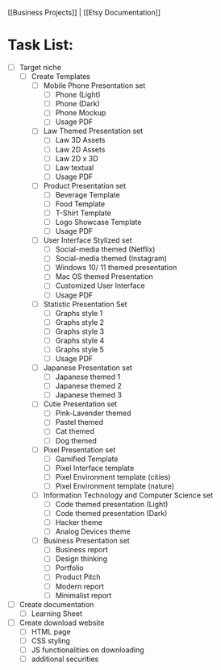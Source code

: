[[Business Projects]] | [[Etsy Documentation]]
# Task List:
- [ ] Target niche 
	- [ ] Create Templates
		- [ ] Mobile Phone Presentation set
			- [ ] Phone (Light)
			- [ ] Phone (Dark)
			- [ ] Phone Mockup
			- [ ] Usage PDF
		- [ ]  Law Themed Presentation set
			- [ ] Law 3D Assets
			- [ ] Law 2D Assets
			- [ ] Law 2D x 3D 
			- [ ] Law textual
			- [ ] Usage PDF
		- [ ] Product Presentation set
			- [ ] Beverage Template
			- [ ] Food Template
			- [ ] T-Shirt Template
			- [ ] Logo Showcase Template
			- [ ] Usage PDF
		- [ ] User Interface Stylized set
			- [ ] Social-media themed (Netflix)
			- [ ] Social-media themed (Instagram)
			- [ ] Windows 10/ 11 themed presentation
			- [ ] Mac OS themed Presentation
			- [ ] Customized User Interface 
			- [ ] Usage PDF
		- [ ] Statistic Presentation Set
			- [ ] Graphs style 1
			- [ ] Graphs style 2
			- [ ] Graphs style 3
			- [ ] Graphs style 4
			- [ ] Graphs style 5
			- [ ] Usage PDF
		- [ ] Japanese Presentation set
			- [ ] Japanese themed 1
			- [ ] Japanese themed 2
			- [ ] Japanese themed 3
		- [ ] Cutie Presentation set
			- [ ] Pink-Lavender themed 
			- [ ] Pastel themed
			- [ ] Cat themed
			- [ ] Dog themed
		- [ ] Pixel Presentation set
			- [ ] Gamified Template
			- [ ] Pixel Interface template
			- [ ] Pixel Environment template (cities)
			- [ ] Pixel Environment template (nature)
		- [ ] Information Technology and Computer Science set
			- [ ] Code themed presentation (Light)
			- [ ] Code themed presentation (Dark)
			- [ ] Hacker theme
			- [ ] Analog Devices theme
		- [ ] Business Presentation set
			- [ ] Business report 
			- [ ] Design thinking
			- [ ] Portfolio 
			- [ ] Product Pitch 
			- [ ] Modern report 
			- [ ] Minimalist report
- [ ] Create documentation
	- [ ] Learning Sheet
- [ ] Create download website
	- [ ] HTML page
	- [ ] CSS styling
	- [ ] JS functionalities on downloading
	- [ ] additional securities